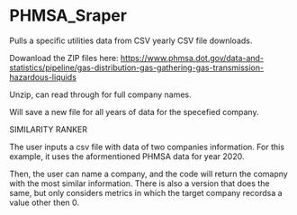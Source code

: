 # PHMSA_Sraper
Pulls a specific utilities data from CSV yearly CSV file downloads. 

Dowanload the ZIP files here: https://www.phmsa.dot.gov/data-and-statistics/pipeline/gas-distribution-gas-gathering-gas-transmission-hazardous-liquids

Unzip, can read through for full company names. 

Will save a new file for all years of data for the specefied company.


SIMILARITY RANKER

The user inputs a csv file with data of two companies information. For this example, it uses the aformentioned PHMSA data for year 2020. 

Then, the user can name a company, and the code will return the comapny with the most similar information. There is also a version that does the same, 
but only considers metrics in which the target company recordsa a value other then 0. 
